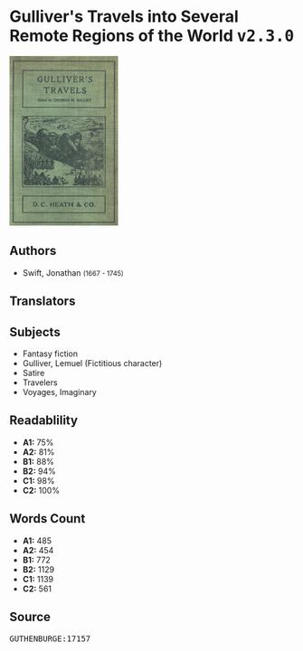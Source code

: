 # Gulliver's Travels into Several Remote Regions of the World <kbd>v2.3.0</kbd>

![](./cover.medium.jpg "")

## Authors


 - Swift, Jonathan <small>(1667 - 1745)</small>

## Translators



## Subjects


 - Fantasy fiction
 - Gulliver, Lemuel (Fictitious character)
 - Satire
 - Travelers
 - Voyages, Imaginary

## Readablility


 - **A1:** 75%
 - **A2:** 81%
 - **B1:** 88%
 - **B2:** 94%
 - **C1:** 98%
 - **C2:** 100%

## Words Count


 - **A1:** 485
 - **A2:** 454
 - **B1:** 772
 - **B2:** 1129
 - **C1:** 1139
 - **C2:** 561

## Source


<kbd>GUTHENBURGE:17157</kbd>
